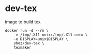 # dev-tex
image to build tex


```
docker run -d --rm \
	-v /tmp/.X11-unix:/tmp/.X11-unix \
	-e DISPLAY=unix$DISPLAY \
	yboz/dev-tex \
	texmaker
```
